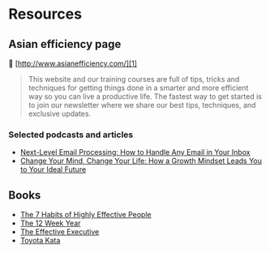 # Resources

## Asian efficiency page

🔗 [http://www.asianefficiency.com/][1]

> This website and our training courses are full of tips, tricks and techniques for getting things done in a smarter and more efficient way so you can live a productive life. The fastest way to get started is to join our newsletter where we share our best tips, techniques, and exclusive updates.

### Selected podcasts and articles

* [Next-Level Email Processing: How to Handle Any Email in Your Inbox][2]
* [Change Your Mind, Change Your Life: How a Growth Mindset Leads You to Your Ideal Future][3]

## Books

* [The 7 Habits of Highly Effective People][4]
* [The 12 Week Year][5]
* [The Effective Executive][6]
* [Toyota Kata][7]

[1]:	http://www.asianefficiency.com/
[2]:	http://www.asianefficiency.com/podcast/166-email-workflow/
[3]:	http://www.asianefficiency.com/podcast/171-growth-mindset/
[4]:	https://www.goodreads.com/book/show/36072.The_7_Habits_of_Highly_Effective_People
[5]:	https://www.goodreads.com/book/show/10009377-the-12-week-year
[6]:	https://www.goodreads.com/book/show/48019.The_Effective_Executive
[7]:	https://www.goodreads.com/book/show/6736366-toyota-kata
